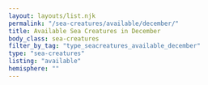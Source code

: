 ```yaml
---
layout: layouts/list.njk
permalink: "/sea-creatures/available/december/"
title: Available Sea Creatures in December
body_class: sea-creatures
filter_by_tag: "type_seacreatures_available_december"
type: "sea-creatures"
listing: "available"
hemisphere: ""
---
```

